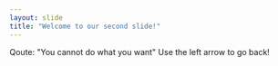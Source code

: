 ```yaml
---
layout: slide
title: "Welcome to our second slide!"
---
```

Qoute: "You cannot do what you want"
Use the left arrow to go back!
